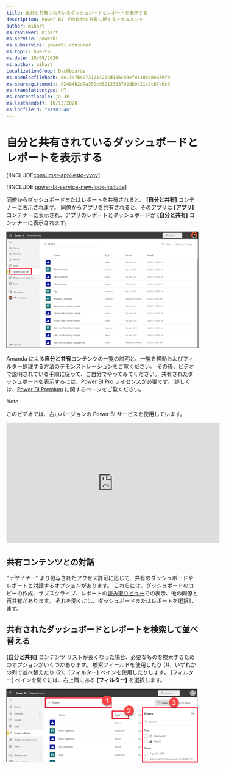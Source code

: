 ```yaml
---
title: 自分と共有されているダッシュボードとレポートを表示する
description: Power BI での自分と共有に関するドキュメント
author: mihart
ms.reviewer: mihart
ms.service: powerbi
ms.subservice: powerbi-consumer
ms.topic: how-to
ms.date: 10/09/2020
ms.author: mihart
LocalizationGroup: Dashboards
ms.openlocfilehash: 0e13a7bd273121429cd186c99ef8110b38e839fb
ms.sourcegitcommit: 02484b2d7a352e96213353702d60c21e8c07c6c0
ms.translationtype: HT
ms.contentlocale: ja-JP
ms.lasthandoff: 10/13/2020
ms.locfileid: "91983346"
---
```

# <a name="display-the-dashboards-and-reports-that-have-been-shared-with-me"></a>自分と共有されているダッシュボードとレポートを表示する

[!INCLUDE[consumer-appliesto-yyny](../includes/consumer-appliesto-yyny.md)]

[!INCLUDE [power-bi-service-new-look-include](../includes/power-bi-service-new-look-include.md)]

同僚からダッシュボードまたはレポートを共有されると、 **[自分と共有]** コンテナーに表示されます。 同僚からアプリを共有されると、そのアプリは **[アプリ]** コンテナーに表示され、アプリのレポートとダッシュボードが **[自分と共有]** コンテナーに表示されます。   

![[共有] アイコン](./media/end-user-shared-with-me/power-bi-shared-with-me.png)

Amanda による**自分と共有**コンテンツの一覧の説明と、一覧を移動およびフィルター処理する方法のデモンストレーションをご覧ください。 その後、ビデオで説明されている手順に従って、ご自分でやってみてください。 共有されたダッシュボードを表示するには、Power BI Pro ライセンスが必要です。 詳しくは、[Power BI Premium](../admin/service-premium-what-is.md) に関するページをご覧ください。
    

> [!NOTE]
> このビデオでは、古いバージョンの Power BI サービスを使用しています。
    

<iframe width="560" height="315" src="https://www.youtube.com/embed/G26dr2PsEpk" frameborder="0" allowfullscreen></iframe>

## <a name="interact-with-shared-content"></a>共有コンテンツとの対話

"*デザイナー*" より付与されたアクセス許可に応じて、共有のダッシュボードやレポートと対話するオプションがあります。 これらには、ダッシュボードのコピーの作成、サブスクライブ、レポートの[読み取りビュー](end-user-reading-view.md)での表示、他の同僚と再共有があります。 それを開くには、ダッシュボードまたはレポートを選択します。


## <a name="search-and-sort-shared-dashboards-and-reports"></a>共有されたダッシュボードとレポートを検索して並べ替える
**[自分と共有]** コンテンツ リストが長くなった場合、必要なものを検索するためのオプションがいくつかあります。 検索フィールドを使用したり (1)、いずれかの列で並べ替えたり (2)、[フィルター] ペインを使用したりします。 [フィルター] ペインを開くには、右上隅にある **[フィルター]** を選択します。    

![ダッシュボードの所有者と検索](./media/end-user-shared-with-me/power-bi-filter.png)
